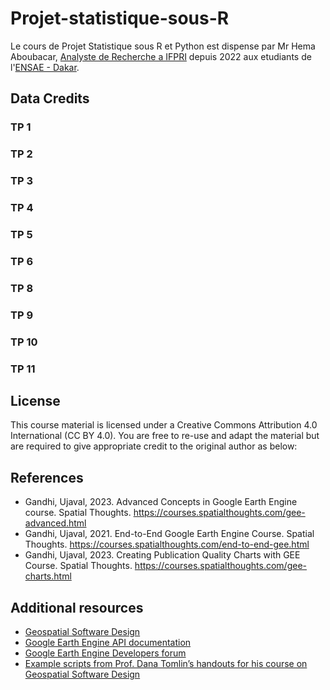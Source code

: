 # Projet-statistique-sous-R
 
Le cours de Projet Statistique sous R et Python est dispense par Mr Hema Aboubacar, [Analyste de Recherche a IFPRI](https://www.ifpri.org/profile/aboubacar-hema/) depuis 2022 aux etudiants de l'[ENSAE - Dakar](https://www.ensae.sn/).

## Data Credits

### TP 1

### TP 2

### TP 3

### TP 4

### TP 5

### TP 6

### TP 8


### TP 9


### TP 10

### TP 11



## License
This course material is licensed under a Creative Commons Attribution 4.0 International (CC BY 4.0). You are free to re-use and adapt the material but are required to give appropriate credit to the original author as below:

## References


- Gandhi, Ujaval, 2023. Advanced Concepts in Google Earth Engine course. Spatial Thoughts. https://courses.spatialthoughts.com/gee-advanced.html
- Gandhi, Ujaval, 2021. End-to-End Google Earth Engine Course. Spatial Thoughts. https://courses.spatialthoughts.com/end-to-end-gee.html
- Gandhi, Ujaval, 2023. Creating Publication Quality Charts with GEE Course. Spatial Thoughts. https://courses.spatialthoughts.com/gee-charts.html

## Additional resources

- [Geospatial Software Design](https://resources.environment.yale.edu/courses/detail/754)
- [Google Earth Engine API documentation](https://developers.google.com/earth-engine/)
- [Google Earth Engine Developers forum](https://groups.google.com/g/google-earth-engine-developers)
- [Example scripts from Prof. Dana Tomlin’s handouts for his course on Geospatial Software Design](https://github.com/gee-community/example-scripts)
